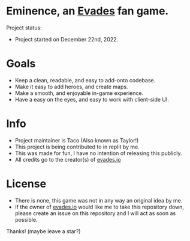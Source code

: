 # Eminence, an [Evades](https://evades.io) fan game.

Project status:
 - Project started on December 22nd, 2022.

# Goals
 - Keep a clean, readable, and easy to add-onto codebase.
 - Make it easy to add heroes, and create maps.
 - Make a smooth, and enjoyable in-game experience.
 - Have a easy on the eyes, and easy to work with client-side UI.

# Info
 - Project maintainer is Taco (Also known as Taylor!)
 - This project is being contributed to in replit by me.
 - This was made for fun, I have no intention of releasing this publicly.
 - All credits go to the creator(s) of [evades.io](https://evades.io)

# License
 - There is none, this game was not in any way an original idea by me.
 - If the owner of [evades.io](https://evades.io) would like me to take this repository down, please create an issue on this repository and I will act as soon as possible.

Thanks! (maybe leave a star?)

